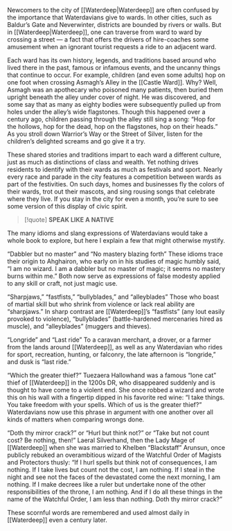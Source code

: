 Newcomers to the city of [[Waterdeep|Waterdeep]] are often confused by the importance that Waterdavians give to wards. In other cities, such as Baldur’s Gate and Neverwinter, districts are bounded by rivers or walls. But in [[Waterdeep|Waterdeep]], one can traverse from ward to ward by crossing a street — a fact that offers the drivers of hire-coaches some amusement when an ignorant tourist requests a ride to an adjacent ward.

Each ward has its own history, legends, and traditions based around who lived there in the past, famous or infamous events, and the uncanny things that continue to occur. For example, children (and even some adults) hop on one foot when crossing Asmagh’s Alley in the [[Castle Ward]]. Why? Well, Asmagh was an apothecary who poisoned many patients, then buried them upright beneath the alley under cover of night. He was discovered, and some say that as many as eighty bodies were subsequently pulled up from holes under the alley’s wide flagstones. Though this happened over a century ago, children passing through the alley still sing a song: “Hop for the hollows, hop for the dead, hop on the flagstones, hop on their heads.” As you stroll down Warrior’s Way or the Street of Silver, listen for the children’s delighted screams and go give it a try.

These shared stories and traditions impart to each ward a different culture, just as much as distinctions of class and wealth. Yet nothing drives residents to identify with their wards as much as festivals and sport. Nearly every race and parade in the city features a competition between wards as part of the festivities. On such days, homes and businesses fly the colors of their wards, trot out their mascots, and sing rousing songs that celebrate where they live. If you stay in the city for even a month, you’re sure to see some version of this display of civic spirit.

>[!quote]
> **SPEAK LIKE A NATIVE**
> 
The many idioms and slang expressions of Waterdavians would take a whole book to explore, but here I explain a few that might otherwise mystify.
>
“Dabbler but no master” and “No mastery blazing forth” These idioms trace their origin to Ahghairon, who early on in his studies of magic humbly said, “I am no wizard. I am a dabbler but no master of magic; it seems no mastery burns within me.” Both now serve as expressions of false modesty applied to any skill or craft, not just magic use.
>
“Sharpjaws,” “fastfists,” “bullyblades,” and “alleyblades” Those who boast of martial skill but who shrink from violence or lack real ability are “sharpjaws.” In sharp contrast are [[Waterdeep]]’s “fastfists” (any lout easily provoked to violence), “bullyblades” (battle-hardened mercenaries hired as muscle), and “alleyblades” (muggers and thieves).
>
“Longride” and “Last ride” To a caravan merchant, a drover, or a farmer from the lands around [[Waterdeep]], as well as any Waterdavian who rides for sport, recreation, hunting, or falconry, the late afternoon is “longride,” and dusk is “last ride.”
>
“Which the greater thief?” Tuezaera Hallowhand was a famous “lone cat” thief of [[Waterdeep]] in the 1200s DR, who disappeared suddenly and is thought to have come to a violent end. She once robbed a wizard and wrote this on his wall with a fingertip dipped in his favorite red wine: “I take things. You take freedom with your spells. Which of us is the greater thief?” Waterdavians now use this phrase in argument with one another over all kinds of matters when comparing wrongs done.
>
“Doth thy mirror crack?” or “Hurl but think not?” or “Take but not count cost? Be nothing, then!” Laeral Silverhand, then the Lady Mage of [[Waterdeep]] when she was married to Khelben “Blackstaff” Arunsun, once publicly rebuked an overambitious wizard of the Watchful Order of Magists and Protectors thusly: “If I hurl spells but think not of consequences, I am nothing. If I take lives but count not the cost, I am nothing. If I steal in the night and see not the faces of the devastated come the next morning, I am nothing. If I make decrees like a ruler but undertake none of the other responsibilities of the throne, I am nothing. And if I do all these things in the name of the Watchful Order, I am less than nothing. Doth thy mirror crack?”
>
These scornful words are remembered and used almost daily in [[Waterdeep]] even a century later.